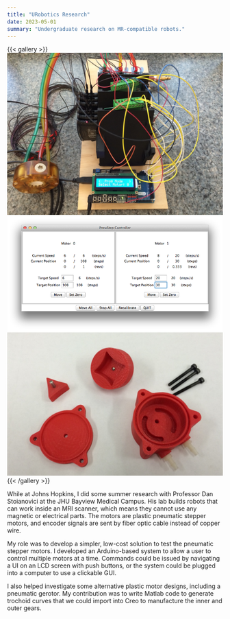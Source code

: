 ```yaml
---
title: "URobotics Research"
date: 2023-05-01
summary: "Undergraduate research on MR-compatible robots."
---
```


{{< gallery >}}
  <img src="feature_pneustep.JPG" class="grid-w33" />
  <img src="pythonGUI.png" class="grid-w33" />
  <img src="gerotor.JPG" class="grid-w33" />
{{< /gallery >}}

While at Johns Hopkins, I did some summer research with Professor Dan Stoianovici at the JHU Bayview Medical Campus.
His lab builds robots that can work inside an MRI scanner, which means they cannot use any magnetic or electrical parts.
The motors are plastic pneumatic stepper motors, and encoder signals are sent by fiber optic cable instead of copper wire.

My role was to develop a simpler, low-cost solution to test the pneumatic stepper motors.
I developed an Arduino-based system to allow a user to control multiple motors at a time.
Commands could be issued by navigating a UI on an LCD screen with push buttons, or the system could be plugged into a computer to use a clickable GUI.

I also helped investigate some alternative plastic motor designs, including a pneumatic gerotor. 
My contribution was to write Matlab code to generate trochoid curves that we could import into Creo to manufacture the inner and outer gears.

